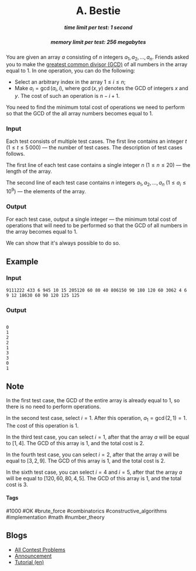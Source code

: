 <h1 style='text-align: center;'> A. Bestie</h1>

<h5 style='text-align: center;'>time limit per test: 1 second</h5>
<h5 style='text-align: center;'>memory limit per test: 256 megabytes</h5>

You are given an array $a$ consisting of $n$ integers $a_1, a_2, \ldots, a_n$. Friends asked you to make the [greatest common divisor (GCD)](https://en.wikipedia.org/wiki/Greatest_common_divisor) of all numbers in the array equal to $1$. In one operation, you can do the following:

* Select an arbitrary index in the array $1 \leq i \leq n$;
* Make $a_i = \gcd(a_i, i)$, where $\gcd(x, y)$ denotes the GCD of integers $x$ and $y$. The cost of such an operation is $n - i + 1$.

You need to find the minimum total cost of operations we need to perform so that the GCD of the all array numbers becomes equal to $1$.

### Input

Each test consists of multiple test cases. The first line contains an integer $t$ ($1 \leq t \leq 5\,000$) — the number of test cases. The description of test cases follows.

The first line of each test case contains a single integer $n$ ($1 \leq n \leq 20$) — the length of the array.

The second line of each test case contains $n$ integers $a_1, a_2, \ldots, a_n$ ($1 \leq a_i \leq 10^9$) — the elements of the array.

### Output

For each test case, output a single integer — the minimum total cost of operations that will need to be performed so that the GCD of all numbers in the array becomes equal to $1$.

We can show that it's always possible to do so.

## Example

### Input


```text
9111222 433 6 945 10 15 205120 60 80 40 806150 90 180 120 60 3062 4 6 9 12 18630 60 90 120 125 125
```
### Output

```text

0
1
2
2
1
3
3
0
1

```
## Note

In the first test case, the GCD of the entire array is already equal to $1$, so there is no need to perform operations.

In the second test case, select $i = 1$. After this operation, $a_1 = \gcd(2, 1) = 1$. The cost of this operation is $1$.

In the third test case, you can select $i = 1$, after that the array $a$ will be equal to $[1, 4]$. The GCD of this array is $1$, and the total cost is $2$.

In the fourth test case, you can select $i = 2$, after that the array $a$ will be equal to $[3, 2, 9]$. The GCD of this array is $1$, and the total cost is $2$.

In the sixth test case, you can select $i = 4$ and $i = 5$, after that the array $a$ will be equal to $[120, 60, 80, 4, 5]$. The GCD of this array is $1$, and the total cost is $3$.



#### Tags 

#1000 #OK #brute_force #combinatorics #constructive_algorithms #implementation #math #number_theory 

## Blogs
- [All Contest Problems](../Codeforces_Round_830_(Div._2).md)
- [Announcement](../blogs/Announcement.md)
- [Tutorial (en)](../blogs/Tutorial_(en).md)
